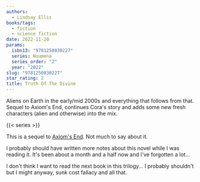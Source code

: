 ```yaml
---
authors:
  - Lindsay Ellis
books/tags:
  - fiction
  - science fiction
date: 2022-11-20
params:
  isbn13: "9781250830227"
  series: Noumena
  series_order: "2"
  year: "2022"
slug: "9781250830227"
star_rating: 2
title: Truth Of The Divine
---
```


Aliens on Earth in the early/mid 2000s and everything that follows from that. Sequel to Axiom's End, continues Cora's story and adds some new fresh characters (alien and otherwise) into the mix.

<!--more-->

{{< series >}}

This is a sequel to [Axiom's End](/books/2022-11-12/). Not much to say about it.

I probably should have written more notes about this novel while I was reading it. It's been about a month and a half now and I've forgotten a lot...

I don't think I want to read the next book in this trilogy... I probably shouldn't but I might anyway, sunk cost fallacy and all that.
